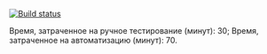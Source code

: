 [![Build status](https://ci.appveyor.com/api/projects/status/7i61ga6bg0mqtaah?svg=true)](https://ci.appveyor.com/project/b-nana/aqa2-3-2)

Время, затраченное на ручное тестирование (минут): 30;
Время, затраченное на автоматизацию (минут): 70.
